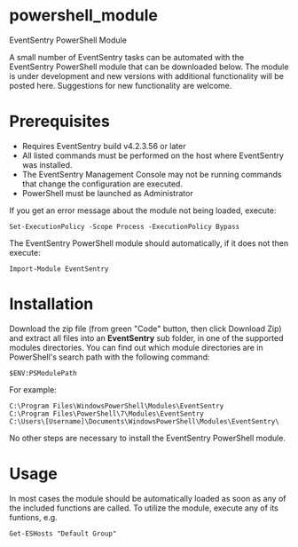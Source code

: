 # powershell_module
EventSentry PowerShell Module

A small number of EventSentry tasks can be automated with the EventSentry PowerShell module that can be downloaded below. The module is under development and new versions with additional functionality will be posted here. Suggestions for new functionality are welcome.

# Prerequisites
* Requires EventSentry build v4.2.3.56 or later
* All listed commands must be performed on the host where EventSentry was installed.
* The EventSentry Management Console may not be running commands that change the configuration are executed.
* PowerShell must be launched as Administrator

If you get an error message about the module not being loaded, execute:

`Set-ExecutionPolicy -Scope Process -ExecutionPolicy Bypass`

The EventSentry PowerShell module should automatically, if it does not then execute:

`Import-Module EventSentry`

# Installation
Download the zip file (from green "Code" button, then click Download Zip) and extract all files into an **EventSentry** sub folder, in one of the supported modules directories. You can find out which module directories are in PowerShell's search path with the following command:

`$ENV:PSModulePath`

For example:
```
C:\Program Files\WindowsPowerShell\Modules\EventSentry
C:\Program Files\PowerShell\7\Modules\EventSentry
C:\Users\[Username]\Documents\WindowsPowerShell\Modules\EventSentry\
```

No other steps are necessary to install the EventSentry PowerShell module.

# Usage
In most cases the module should be automatically loaded as soon as any of the included functions are called. To utilize the module, execute any of its funtions, e.g.

`Get-ESHosts "Default Group"`
